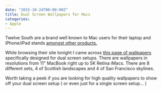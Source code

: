 ```yaml
---
date: "2015-10-24T00:00:00Z"
title: Dual Screen Wallpapers for Macs
categories: 
- Apple
---
```

Twelve South are a brand well known to Mac users for their laptop and iPhone/iPad stands 
[amongst other products.](https://www.twelvesouth.com/products)

While browsing their site tonight I came across [this page of wallpapers](https://www.twelvesouth.com/wallpaper) specifically designed for dual screen setups. There are wallpapers in resolutions from 11" MacBook right up to 5K Retina iMacs. There are 8 different sets, 4 of Scottish landscapes and 4 of San Francisco skylines.

Worth taking a peek if you are looking for high quality wallpapers to show off your dual screen setup ( or even just for a single screen setup... )

 